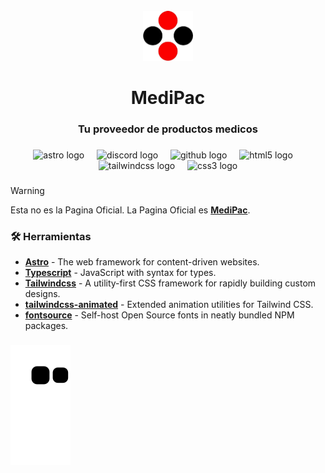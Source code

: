 <br clear="both">

<div align="center">
  <img height="80" src="https://github.com/Deredaya03/MediPac/blob/master/public/medipac_logo.png" />
</div>

###

<h1 align="center"><strong>MediPac</strong></h1>
<h3 align="center">Tu proveedor de productos medicos</h3>

###

<div align="center">
  <img src="https://img.shields.io/badge/Astro-FF5D01?logo=astro&logoColor=black&style=for-the-badge" height="20" alt="astro logo"  />
  <img width="12" />
  <img src="https://img.shields.io/badge/Discord-5865F2?logo=discord&logoColor=white&style=for-the-badge" height="20" alt="discord logo"  />
  <img width="12" />
  <img src="https://img.shields.io/badge/GitHub-181717?logo=github&logoColor=white&style=for-the-badge" height="20" alt="github logo"  />
  <img width="12" />
  <img src="https://img.shields.io/badge/HTML5-E34F26?logo=html5&logoColor=white&style=for-the-badge" height="20" alt="html5 logo"  />
  <img width="12" />
  <img src="https://img.shields.io/badge/Tailwind CSS-06B6D4?logo=tailwindcss&logoColor=black&style=for-the-badge" height="20" alt="tailwindcss logo"  />
  <img width="12" />
  <img src="https://img.shields.io/badge/CSS3-1572B6?logo=css3&logoColor=white&style=for-the-badge" height="20" alt="css3 logo"  />
</div>

###

>[!WARNING]
>Esta no es la Pagina Oficial. La Pagina Oficial es [**MediPac**](https://medipac.mx/).

### 🛠️ Herramientas

- [**Astro**](https://astro.build/) - The web framework for content-driven websites.
- [**Typescript**](https://www.typescriptlang.org/) - JavaScript with syntax for types.
- [**Tailwindcss**](https://tailwindcss.com/) - A utility-first CSS framework for rapidly building custom designs.
- [**tailwindcss-animated**](https://github.com/new-data-services/tailwindcss-animated) - Extended animation utilities for Tailwind CSS.
- [**fontsource**](https://fontsource.org/) - Self-host Open Source fonts in neatly bundled NPM packages.

###

![snake gif](https://github.com/Deredaya03/MediPac/blob/output/github-contribution-grid-snake.svg)

